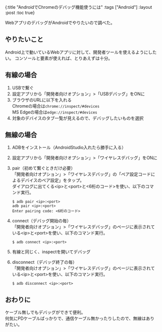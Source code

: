 {:title "AndroidでChromeのデバッグ機能使うには"
 :tags  ["Android"]
 :layout :post
 :toc true}

WebアプリのデバッグがAndroidでやりたいので調べた。

## やりたいこと
Android上で動いているWebアプリに対して、開発者ツールを使えるようにしたい。
コンソールと要素が使えれば、とりあえずは十分。

## 有線の場合
1. USBで繋ぐ
1. 設定アプリから「開発者向けオプション」>「USBデバッグ」をONに
1. ブラウザのURLに以下を入れる  
Chromeの場合は`chrome://inspect/#devices`  
MS Edgeの場合は`edge://inspect/#devices`
1. 対象のデバイスのタブ一覧が見えるので、デバッグしたいものを選択

## 無線の場合
1. ADBをインストール（AndroidStudio入れたら勝手に入る）
1. 設定アプリから「開発者向けオプション」>「ワイヤレスデバッグ」をONに
1. pair（初めて繋ぐときだけ必要）  
「開発者向けオプション」>「ワイヤレスデバッグ」の「ペア設定コードによるデバイスのペア設定」をタップ。  
ダイアログに出てくる\<ip\>と\<port\>と\<6桁のコード\>を使い、以下のコマンド実行。  
    ```
    $ adb pair <ip>:<port>
    adb pair <ip>:<port>
    Enter pairing code: <6桁のコード>
    ```

1. connect（デバッグ開始の毎）  
「開発者向けオプション」>「ワイヤレスデバッグ」のページに表示されている\<ip>と\<port\>を使い、以下のコマンド実行。  
    ```
    $ adb connect <ip>:<port>
    ```
1. 有線と同じく、inspectを開いてデバッグ
1. disconnect（デバッグ終了の毎）  
「開発者向けオプション」>「ワイヤレスデバッグ」のページに表示されている\<ip>と\<port\>を使い、以下のコマンド実行。  
    ```
    $ adb disconnect <ip>:<port>
    ```

## おわりに
ケーブル無しでもデバッグができて便利。  
何気にPDケーブルばっかりで、通信ケーブル無かったりしたので、無線はありがたい。
